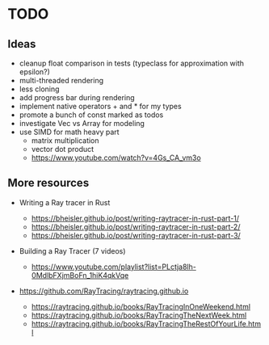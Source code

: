 # TODO

## Ideas
  
- cleanup float comparison in tests (typeclass for approximation with epsilon?)
- multi-threaded rendering
- less cloning
- add progress bar during rendering
- implement native operators + and * for my types
- promote a bunch of const marked as todos
- investigate Vec vs Array for modeling
- use SIMD for math heavy part
  - matrix multiplication
  - vector dot product
  - https://www.youtube.com/watch?v=4Gs_CA_vm3o  
  
## More resources

- Writing a Ray tracer in Rust
  - https://bheisler.github.io/post/writing-raytracer-in-rust-part-1/
  - https://bheisler.github.io/post/writing-raytracer-in-rust-part-2/
  - https://bheisler.github.io/post/writing-raytracer-in-rust-part-3/
  
- Building a Ray Tracer (7 videos)
  - https://www.youtube.com/playlist?list=PLctja8lh-0MdlbFXjmBoFn_1hiK4qkVqe
  
- https://github.com/RayTracing/raytracing.github.io
  - https://raytracing.github.io/books/RayTracingInOneWeekend.html
  - https://raytracing.github.io/books/RayTracingTheNextWeek.html
  - https://raytracing.github.io/books/RayTracingTheRestOfYourLife.html
     